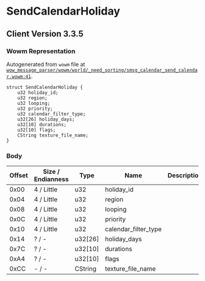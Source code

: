 # SendCalendarHoliday

## Client Version 3.3.5

### Wowm Representation

Autogenerated from `wowm` file at [`wow_message_parser/wowm/world/_need_sorting/smsg_calendar_send_calendar.wowm:41`](https://github.com/gtker/wow_messages/tree/main/wow_message_parser/wowm/world/_need_sorting/smsg_calendar_send_calendar.wowm#L41).
```rust,ignore
struct SendCalendarHoliday {
    u32 holiday_id;
    u32 region;
    u32 looping;
    u32 priority;
    u32 calendar_filter_type;
    u32[26] holiday_days;
    u32[10] durations;
    u32[10] flags;
    CString texture_file_name;
}
```
### Body

| Offset | Size / Endianness | Type | Name | Description | Comment |
| ------ | ----------------- | ---- | ---- | ----------- | ------- |
| 0x00 | 4 / Little | u32 | holiday_id |  |  |
| 0x04 | 4 / Little | u32 | region |  |  |
| 0x08 | 4 / Little | u32 | looping |  |  |
| 0x0C | 4 / Little | u32 | priority |  |  |
| 0x10 | 4 / Little | u32 | calendar_filter_type |  |  |
| 0x14 | ? / - | u32[26] | holiday_days |  |  |
| 0x7C | ? / - | u32[10] | durations |  |  |
| 0xA4 | ? / - | u32[10] | flags |  |  |
| 0xCC | - / - | CString | texture_file_name |  |  |

